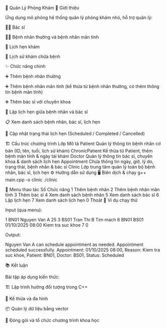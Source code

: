 🏥 Quản Lý Phòng Khám
📌 Giới thiệu

Ứng dụng mô phỏng hệ thống quản lý phòng khám nhỏ, hỗ trợ quản lý:

👨‍⚕️ Bác sĩ

🧑‍🦰 Bệnh nhân thường và bệnh nhân mãn tính

📅 Lịch hẹn khám

📝 Lịch sử khám chữa bệnh

✨ Chức năng chính

➕ Thêm bệnh nhân thường

➕ Thêm bệnh nhân mãn tính (kế thừa từ bệnh nhân thường, có thêm thông tin bệnh mãn tính)

➕ Thêm bác sĩ với chuyên khoa

📆 Lập lịch hẹn giữa bệnh nhân và bác sĩ

📋 Xem danh sách bệnh nhân, bác sĩ, lịch hẹn

🔄 Cập nhật trạng thái lịch hẹn (Scheduled / Completed / Cancelled)

🏗️ Cấu trúc chương trình
Lớp	Mô tả
Patient	Quản lý thông tin bệnh nhân cơ bản (ID, tên, tuổi, lịch sử khám)
ChronicPatient	Kế thừa từ Patient, thêm bệnh mãn tính & ngày tái khám
Doctor	Quản lý thông tin bác sĩ, chuyên khoa & danh sách lịch hẹn
Appointment	Chứa thông tin ngày, giờ, lý do, trạng thái, bệnh nhân & bác sĩ
Clinic	Lớp trung tâm quản lý toàn bộ bệnh nhân, bác sĩ, lịch hẹn
⚙️ Hướng dẫn sử dụng
🖥️ Biên dịch & chạy
g++ main.cpp -o clinic
./clinic

📜 Menu thao tác
Số	Chức năng
1	Thêm bệnh nhân
2	Thêm bệnh nhân mãn tính
3	Thêm bác sĩ
4	Xem danh sách bệnh nhân
5	Xem danh sách bác sĩ
6	Lập lịch hẹn
7	Xem danh sách lịch hẹn
0	Thoát
🧪 Ví dụ chạy thử

Input (qua menu):

1
BN01
Nguyen Van A
25
3
BS01
Tran Thi B
Tim mach
6
BN01
BS01
01/10/2025
08:00
Kiem tra suc khoe
7
0


Output:

Nguyen Van A can schedule appointment as needed.
Appointment scheduled successfully.
Appointment: 01/10/2025 08:00, Reason: Kiem tra suc khoe, Patient: BN01, Doctor: BS01, Status: Scheduled

📚 Kết luận

Bài tập áp dụng kiến thức:

🏗️ Lập trình hướng đối tượng trong C++

🧩 Kế thừa và đa hình

📦 Quản lý dữ liệu bằng vector

🔑 Đóng gói và tổ chức chương trình khoa học
